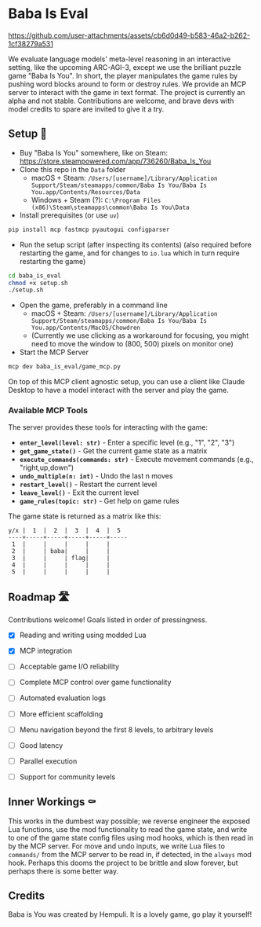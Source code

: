# Baba Is Eval

https://github.com/user-attachments/assets/cb6d0d49-b583-46a2-b262-1cf38279a531

We evaluate language models' meta-level reasoning in an interactive setting, like the upcoming ARC-AGI-3, except we use the brilliant puzzle game "Baba Is You". In short, the player manipulates the game rules by pushing word blocks around to form or destroy rules. We provide an MCP server to interact with the game in text format. The project is currently an alpha and not stable. Contributions are welcome, and brave devs with model credits to spare are invited to give it a try.

## Setup 🔩

- Buy "Baba Is You" somewhere, like on Steam: https://store.steampowered.com/app/736260/Baba_Is_You
- Clone this repo in the `Data` folder
   - macOS + Steam: `/Users/[username]/Library/Application Support/Steam/steamapps/common/Baba Is You/Baba Is You.app/Contents/Resources/Data`
   - Windows + Steam (?): `C:\Program Files (x86)\Steam\steamapps\common\Baba Is You\Data`
- Install prerequisites (or use `uv`)
```bash
pip install mcp fastmcp pyautogui configparser
```
- Run the setup script (after inspecting its contents) (also required before restarting the game, and for changes to `io.lua` which in turn require restarting the game)
```bash
cd baba_is_eval
chmod +x setup.sh
./setup.sh
```
- Open the game, preferably in a command line
   - macOS + Steam: `/Users/[username]/Library/Application Support/Steam/steamapps/common/Baba Is You/Baba Is You.app/Contents/MacOS/Chowdren`
   - (Currently we use clicking as a workaround for focusing, you might need to move the window to (800, 500) pixels on monitor one)
- Start the MCP Server
```bash
mcp dev baba_is_eval/game_mcp.py
```

On top of this MCP client agnostic setup, you can use a client like Claude Desktop to have a model interact with the server and play the game.

### Available MCP Tools

The server provides these tools for interacting with the game:

- **`enter_level(level: str)`** - Enter a specific level (e.g., "1", "2", "3")
- **`get_game_state()`** - Get the current game state as a matrix
- **`execute_commands(commands: str)`** - Execute movement commands (e.g., "right,up,down")
- **`undo_multiple(n: int)`** - Undo the last n moves
- **`restart_level()`** - Restart the current level
- **`leave_level()`** - Exit the current level
- **`game_rules(topic: str)`** - Get help on game rules

The game state is returned as a matrix like this:
```
y/x |  1  |  2  |  3  |  4  |  5  
----+-----+-----+-----+-----+-----
 1  |     |     |     |     |     
 2  |     | baba|     |     |     
 3  |     |     | flag|     |     
 4  |     |     |     |     |     
 5  |     |     |     |     |     
```

## Roadmap 🛣️

Contributions welcome! Goals listed in order of pressingness.

- [x] Reading and writing using modded Lua
- [x] MCP integration
- [ ] Acceptable game I/O reliability
- [ ] Complete MCP control over game functionality
- [ ] Automated evaluation logs
- [ ] More efficient scaffolding
- [ ] Menu navigation beyond the first 8 levels, to arbitrary levels
- [ ] Good latency
- [ ] Parallel execution
- [ ] Support for community levels


## Inner Workings ⚰️

This works in the dumbest way possible; we reverse engineer the exposed Lua functions, use the mod functionality to read the game state, and write to one of the game state config files using mod hooks, which is then read in by the MCP server. For move and undo inputs, we write Lua files to `commands/` from the MCP server to be read in, if detected, in the `always` mod hook. Perhaps this dooms the project to be brittle and slow forever, but perhaps there is some better way. 


## Credits
Baba is You was created by Hempuli. It is a lovely game, go play it yourself!
